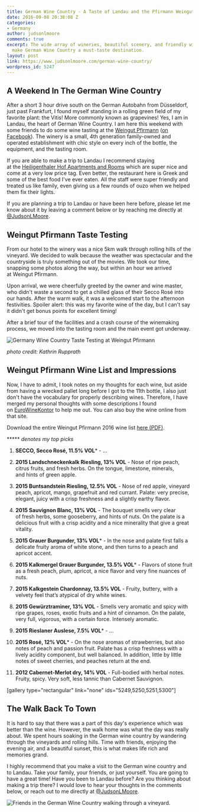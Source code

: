 ```yaml
---
title: German Wine Country - A Taste of Landau and the Pfirmann Weingut
date: 2016-09-08 20:38:08 Z
categories:
- Germany
author: judsonlmoore
comments: true
excerpt: The wide array of wineries, beautiful scenery, and friendly wine masters
  make German Wine Country a must-taste destination.
layout: post
link: https://www.judsonlmoore.com/german-wine-country/
wordpress_id: 5247
---
```


## A Weekend In The German Wine Country


After a short 3 hour drive south on the German Autobahn from Düsseldorf, just past Frankfurt, I found myself standing in a rolling green field of my favorite plant: the Vitis! More commonly known as grapevines! Yes, I am in Landau, the heart of German Wine Country. I am here this weekend with some friends to do some wine tasting at the [Weingut Pfirmann](http://www.weingut-pfirmann.de/) ([on Facebook](https://www.facebook.com/Weingut.Pfirmann/)). The winery is a small, 4th generation family-owned and operated establishment with chic style on every inch of the bottle, the equipment, and the tasting room.

If you are able to make a trip to Landau I recommend staying at the [Heiligenthaler Hof Apartments and Rooms](http://www.apartmenthaus-heiligenthaler-hof.de/) which are super nice and come at a very low price tag. Even better, the restaurant here is Greek and some of the best food I've ever eaten. All the staff were super friendly and treated us like family, even giving us a few rounds of ouzo when we helped them fix their lights.

If you are planning a trip to Landau or have been here before, please let me know about it by leaving a comment below or by reaching me directly at [@JudsonLMoore](http://twitter.com/judsonlmoore).


## Weingut Pfirmann Taste Testing


From our hotel to the winery was a nice 5km walk through rolling hills of the vineyard. We decided to walk because the weather was spectacular and the countryside is truly something out of the movies. We took our time, snapping some photos along the way, but within an hour we arrived at Weingut Pfirmann.

Upon arrival, we were cheerfully greeted by the owner and wine master, who didn't waste a second to get a chilled glass of their Secco Rosé into our hands. After the warm walk, it was a welcomed start to the afternoon festivities. Spoiler alert: this was my favorite wine of the day, but I can't say it didn't get bonus points for excellent timing!

After a brief tour of the facilities and a crash course of the winemaking process, we moved into the tasting room and the main event got underway.

![Germany Wine Country Taste Testing at Weingut Pfirmann](https://www.judsonlmoore.com/wp-content/uploads/2016/08/germany-wine-country-taste-testing-at-weingut-pfirmann.jpg)


_photo credit: Kathrin Rupprath_





## Weingut Pfirmann Wine List and Impressions


Now, I have to admit, I took notes on my thoughts for each wine, but aside from having a wrecked pallet long before I got to the 11th bottle, I also just don't have the vocabulary for properly describing wines. Therefore, I have merged my personal thoughts with some descriptions I found on [EuroWineKontor](https://euroweinkontor.de/de/shop/winzershop/pfirmann/) to help me out. You can also buy the wine online from that site.

Download the entire Weingut Pfirmann 2016 wine list [here (PDF)](https://www.judsonlmoore.com/wp-content/uploads/2016/09/weingut-pfirmann-weinliste.pdf).

***** _denotes my top picks_



 	
  1. **SECCO, Secco Rosé, 11.5% VOL*** - ...

 	
  2. **2015 Landschneckenkalk Riesling, 13% VOL** - Nose of ripe peach, citrus fruits, and fresh herbs. On the tongue, limestone, minerals, and hints of green apple.

 	
  3. **2015 Buntsandstein Riesling, 12.5% VOL** - Nose of red apple, vineyard peach, apricot, mango, grapefruit and red currant. Palate: very precise, elegant, juicy with a crisp freshness and a slightly earthy flavor.

 	
  4. **2015 Sauvignon Blanc, 13% VOL** - The bouquet smells very clear of fresh herbs, some gooseberry, and hints of nuts. On the palate is a delicious fruit with a crisp acidity and a nice minerality that give a great vitality.

 	
  5. **2015 Grauer Burgunder, 13% VOL*** - In the nose and palate first falls a delicate fruity aroma of white stone, and then turns to a peach and apricot accent.

 	
  6. **2015 Kalkmergel Grauer Burgunder, 13.5% VOL*** - Flavors of stone fruit as a fresh peach, plum, apricot, a nice flavor and very fine nuances of nuts.

 	
  7. **2015 Kalkgestein Chardonnay, 13.5% VOL** - Fruity, buttery, with a velvety feel that’s atypical of dry white wines.

 	
  8. **2015 Gewürztraminer, 13% VOL** - Smells very aromatic and spicy with ripe grapes, roses, exotic fruits and a hint of cinnamon. On the palate, very full, vigorous, with a certain force. Intensely aromatic.

 	
  9. **2015 Rieslaner Auslese, 7.5% VOL*** - ...

 	
  10. **2015 Rosé, 12% VOL*** - On the nose aromas of strawberries, but also notes of peach and passion fruit. Palate has a crisp freshness with a lively acidity component, but well balanced. In addition, little by little notes of sweet cherries, and peaches return at the end.

 	
  11. **2012 Cabernet-Merlot dry, 14% VOL** - Full-bodied with herbal notes. Fruity, spicy. Very soft, less tannic than Cabernet Sauvignon.


[gallery type="rectangular" link="none" ids="5249,5250,5251,5300"]


## The Walk Back To Town


It is hard to say that there was a part of this day's experience which was better than the wine. However, the walk home was what the day was really about. We spent hours soaking in the German wine country by wandering through the vineyards and rolling hills. Time with friends, enjoying the evening air, and a beautiful sunset, this is what makes life rich and memories grand.

I highly recommend that you make a visit to the German wine country and to Landau. Take your family, your friends, or just yourself. You are going to have a great time! Have you been to Landau before? Are you thinking about making a trip there? I would love to hear your thoughts in the comments below, or reach out to me directly at [@JudsonLMoore](http://twitter.com/judsonlmoore).

![Friends in the German Wine Country walking through a vineyard.](https://www.judsonlmoore.com/wp-content/uploads/2016/09/friends-in-the-german-wine-country-walking-through-a-vineyard-1024x683.jpg)
